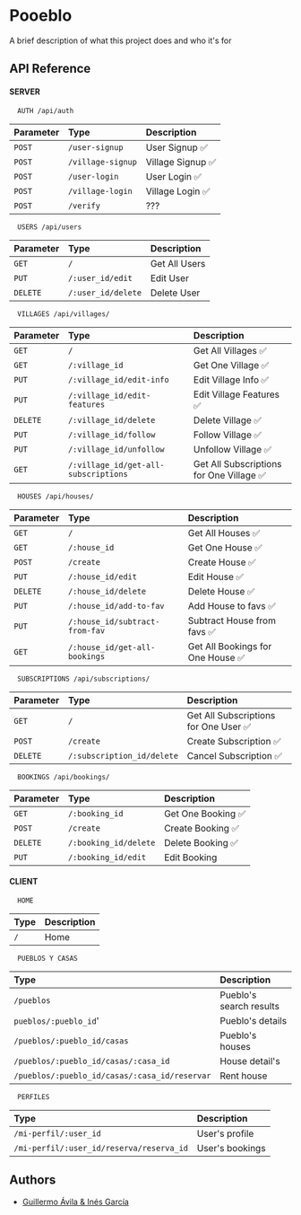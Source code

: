 
# Pooeblo

A brief description of what this project does and who it's for




## API Reference

#### SERVER

```http
  AUTH /api/auth
```

| Parameter | Type     | Description                |
| :-------- | :------- | :------------------------- |
| `POST` | `/user-signup` | User Signup ✅ |
| `POST` | `/village-signup` | Village Signup ✅ |
| `POST` | `/user-login` | User Login ✅ |
| `POST` | `/village-login` | Village Login ✅ |
| `POST` | `/verify` | ??? |

```http
  USERS /api/users
```

| Parameter | Type     | Description                |
| :-------- | :------- | :------------------------- |
| `GET` | `/` | Get All Users |
| `PUT` | `/:user_id/edit` | Edit User |
| `DELETE` | `/:user_id/delete` | Delete User |

```http
  VILLAGES /api/villages/
```

| Parameter | Type     | Description                |
| :-------- | :------- | :------------------------- |
| `GET` | `/` | Get All Villages ✅ |
| `GET` | `/:village_id` | Get One Village ✅ |
| `PUT` | `/:village_id/edit-info` | Edit Village Info ✅ |
| `PUT` | `/:village_id/edit-features` | Edit Village Features ✅ |
| `DELETE` | `/:village_id/delete` | Delete Village ✅ |
| `PUT` | `/:village_id/follow` | Follow Village ✅ |
| `PUT` | `/:village_id/unfollow` | Unfollow Village ✅ |
| `GET` | `/:village_id/get-all-subscriptions` | Get All Subscriptions for One Village ✅ |


```http
  HOUSES /api/houses/
```

| Parameter | Type     | Description                |
| :-------- | :------- | :------------------------- |
| `GET` | `/` | Get All Houses ✅ |
| `GET` | `/:house_id` | Get One House ✅ |
| `POST` | `/create` | Create House ✅ |
| `PUT` | `/:house_id/edit` | Edit House ✅ |
| `DELETE` | `/:house_id/delete` | Delete House ✅ |
| `PUT` | `/:house_id/add-to-fav` | Add House to favs ✅ |
| `PUT` | `/:house_id/subtract-from-fav` | Subtract House from favs ✅ |
| `GET` | `/:house_id/get-all-bookings` | Get All Bookings for One House ✅ |


```http
  SUBSCRIPTIONS /api/subscriptions/
```

| Parameter | Type     | Description                |
| :-------- | :------- | :------------------------- |
| `GET` | `/` | Get All Subscriptions for One User ✅ |
| `POST` | `/create` | Create Subscription ✅ |
| `DELETE` | `/:subscription_id/delete` | Cancel Subscription ✅ |


```http
  BOOKINGS /api/bookings/
```

| Parameter | Type     | Description                |
| :-------- | :------- | :------------------------- |
| `GET` | `/:booking_id` | Get One Booking ✅ |
| `POST` | `/create` | Create Booking ✅ |
| `DELETE` | `/:booking_id/delete` | Delete Booking ✅ |
| `PUT` | `/:booking_id/edit` | Edit Booking |




#### CLIENT

```http
  HOME
```

| Type     | Description                |
| :------- | :------------------------- |
| `/` | Home |


```http
  PUEBLOS Y CASAS
```
| Type     | Description                |
| :------- | :------------------------- |
| `/pueblos` | Pueblo's search results |
| `pueblos/:pueblo_id`' | Pueblo's details |
| `/pueblos/:pueblo_id/casas` | Pueblo's houses |
| `/pueblos/:pueblo_id/casas/:casa_id` | House detail's |
| `/pueblos/:pueblo_id/casas/:casa_id/reservar` | Rent house |


```http
  PERFILES
```

| Type     | Description                |
| :------- | :------------------------- |
| `/mi-perfil/:user_id` | User's profile |
| `/mi-perfil/:user_id/reserva/reserva_id` | User's bookings |



## Authors

- [Guillermo Ávila & Inés García](https://www.github.com/octokatherine)

